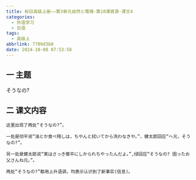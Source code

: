 ```yaml
---
title: 标日高级上册——第3单元自然と環境-第10课資源-课文4
categories:
  - 外语学习
  - 日语
tags:
  - 高级上
abbrlink: 7709d3b8
date: 2024-10-08 07:53:58
---
```

## 一 主题

そうなの?

<!--more-->

## 二  课文内容

```
这里出现了两处“そうなの?”。

一处是彻平说“油とか食べ残しは，ちやんと拭いてから洗わなきや。”，健太郎回应“へ元，そうなの?”。

另一处是健太郎说“実はさっき徹平にしかられちやったんだよ。”,绿回应“そうなの? 困ったお父さんね元。”。

两处“そうなの?”都用上升语调，均表示认识到了新事实(信息)。
```


